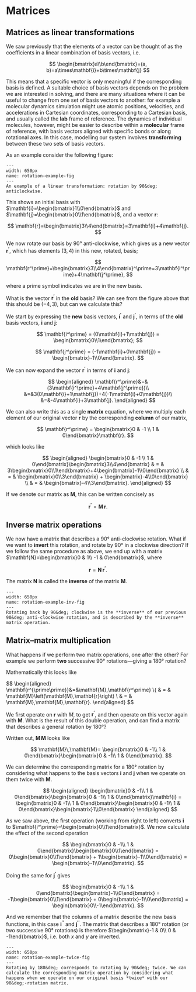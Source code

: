 # Matrices

## Matrices as linear transformations

We saw previously that the elements of a vector can be thought of as the coefficients in a linear combination of basis vectors, i.e. 

$$
\begin{bmatrix}a\\b\end{bmatrix}=(a, b)=a\times\mathbf{i}+b\times\mathbf{j}
$$

This means that a specific vector is only meaningful if the corresponding basis is defined. A suitable choice of basis vectors depends on the problem we are interested in solving, and there are many situations where it can be useful to change from one set of basis vectors to another: for example a molecular dynamics simulation might use atomic positions, velocities, and accelerations in Cartesian coordinates, corresponding to a Cartesian basis, and usually called the **lab** frame of reference. The dynamics of individual molecules, however, might be easier to describe within a **molecular** frame of reference, with basis vectors aligned with specific bonds or along rotational axes. In this case, modelling our system involves **transforming** between these two sets of basis vectors.

As an example consider the following figure:

```{figure} ./figures/vectors_and_matrices/rotation_example.svg
---
width: 650px
name: rotation-example-fig
---
An example of a linear transformation: rotation by 90&deg; anticlockwise.
```

This shows an initial basis with $\mathbf{i}=\begin{bmatrix}1\\0\end{bmatrix}$ and $\mathbf{j}=\begin{bmatrix}0\\1\end{bmatrix}$, and a vector $\mathbf{r}$:

$$
\mathbf{r}=\begin{bmatrix}3\\4\end{bmatrix}=3\mathbf{i}+4\mathbf{j}. 
$$

We now rotate our basis by 90&deg; anti-clockwise, which gives us a new vector $\mathbf{r^\prime}$, which has elements $(3,4)$ in this new, rotated, basis;

$$
\mathbf{r^\prime}=\begin{bmatrix}3\\4\end{bmatrix}^\prime=3\mathbf{i^\prime}+4\mathbf{j^\prime},
$$

where a prime symbol indicates we are in the new basis.

What is the vector $\mathbf{r^\prime}$ in the **old** basis? We can see from the figure above that this should be $(-4,3)$, but can we calculate this?

We start by expressing the **new** basis vectors, $\mathbf{i^\prime}$ and $\mathbf{j^\prime}$, in terms of the **old** basis vectors, $\mathbf{i}$ and $\mathbf{j}$:

$$
\mathbf{i^\prime} = (0\mathbf{i}+1\mathbf{j}) = \begin{bmatrix}0\\1\end{bmatrix};
$$

$$
\mathbf{j^\prime} = (-1\mathbf{i}+0\mathbf{j}) = \begin{bmatrix}-1\\0\end{bmatrix}.
$$

We can now expand the vector $\mathbf{r^\prime}$ in terms of $\mathbf{i}$ and $\mathbf{j}$:

$$
\begin{aligned}
\mathbf{r^\prime}&=&(3\mathbf{i^\prime}+4\mathbf{j^\prime})\\
               &=&3(0\mathbf{i}+1\mathbf{j})+4(-1\mathbf{i}+0\mathbf{j})\\
               &=&-4\mathbf{i}+3\mathbf{j}.
\end{aligned}
$$

We can also write this as a single **matrix** equation, where we multiply each element of our original vector $\mathbf{r}$ by the corresponding **column** of our matrix,

$$
\mathbf{r^\prime} = \begin{bmatrix}0 & -1 \\ 1 & 0\end{bmatrix}\mathbf{r}.
$$

which looks like

$$
\begin{aligned}
\begin{bmatrix}0 & -1 \\ 1 & 0\end{bmatrix}\begin{bmatrix}3\\4\end{bmatrix} & = & 3\begin{bmatrix}0\\1\end{bmatrix}+4\begin{bmatrix}-1\\0\end{bmatrix} \\
  & = & \begin{bmatrix}0\\3\end{bmatrix} + \begin{bmatrix}-4\\0\end{bmatrix} \\
  & = & \begin{bmatrix}-4\\3\end{bmatrix}.
\end{aligned}
$$

If we denote our matrix as $\mathbf{M}$, this can be written concisely as

$$
\mathbf{r^\prime} = \mathbf{M}\,\mathbf{r}.
$$

## Inverse matrix operations

We now have a matrix that describes a 90&deg; anti-clockwise rotation. What if we want to **invert** this rotation, and rotate by 90&deg; in a clockwise direction? If we follow the same procedure as above, we end up with a matrix $\mathbf{N}=\begin{bmatrix}0 & 1\\ -1 & 0\end{bmatrix}$, where

$$
\mathbf{r} = \mathbf{N}\,\mathbf{r^\prime}.
$$

The matrix $\mathbf{N}$ is called the **inverse** of the matrix $\mathbf{M}$.

```{figure} ./figures/vectors_and_matrices/rotation_example_inv.svg 
---
width: 650px
name: rotation-example-inv-fig
---
Rotating back by 90&deg; clockwise is the **inverse** of our previous 90&deg; anti-clockwise rotation, and is described by the **inverse** matrix operation.
```

## Matrix&ndash;matrix multiplication

What happens if we perform two matrix operations, one after the other? For example we perform **two** successive 90&deg; rotations&mdash;giving a 180&deg; rotation?

Mathematically this looks like

$$
\begin{aligned}
\mathbf{r^{\prime\prime}}&=&\mathbf{M}\,\mathbf{r^\prime} \\{
& = & \mathbf{M}\left(\mathbf{M}\,\mathbf{r}\right) \\
& = & \mathbf{M}\,\mathbf{M}\,\mathbf{r}.
\end{aligned}
$$

We first operate on $\mathbf{r}$ with $M$, to get $\mathbf{r^\prime}$, and then operate on this vector again with $\mathbf{M}$. What is the result of this double operation, and can find a matrix that describes a general rotation by 180&deg;?

Written out, $\mathbf{M}\,\mathbf{M}$ looks like

$$
\mathbf{M}\,\mathbf{M}= \begin{bmatrix}0 & -1\\ 1 & 0\end{bmatrix}\begin{bmatrix}0 & -1\\ 1 & 0\end{bmatrix}.
$$

We can determine the corresponding matrix for a 180&deg; rotation by considering what happens to the basis vectors $\mathbf{i}$ and $\mathbf{j}$ when we operate on them twice with $\mathbf{M}$.

$$
\begin{aligned}
\begin{bmatrix}0 & -1\\ 1 & 0\end{bmatrix}\begin{bmatrix}0 & -1\\ 1 & 0\end{bmatrix}\mathbf{i} = \begin{bmatrix}0 & -1\\ 1 & 0\end{bmatrix}\begin{bmatrix}0 & -1\\ 1 & 0\end{bmatrix}\begin{bmatrix}1\\0\end{bmatrix}
\end{aligned}
$$

As we saw above, the first operation (working from right to left) converts $\mathbf{i}$ to $\mathbf{i^\prime}=\begin{bmatrix}0\\1\end{bmatrix}$. We now calculate the effect of the second operation

$$
\begin{bmatrix}0 & -1\\ 1 & 0\end{bmatrix}\begin{bmatrix}0\\1\end{bmatrix} = 0\begin{bmatrix}0\\1\end{bmatrix} + 1\begin{bmatrix}-1\\0\end{bmatrix} = \begin{bmatrix}-1\\0\end{bmatrix}.
$$

Doing the same for $\mathbf{j^\prime}$ gives

$$
\begin{bmatrix}0 & -1\\ 1 & 0\end{bmatrix}\begin{bmatrix}-1\\0\end{bmatrix} = -1\begin{bmatrix}0\\1\end{bmatrix} + 0\begin{bmatrix}-1\\0\end{bmatrix} = \begin{bmatrix}0\\-1\end{bmatrix}.
$$

And we remember that the columns of a matrix describe the new basis functions, in this case $\mathbf{i^{\prime\prime}}$ and $\mathbf{j^{\prime\prime}}$. The matrix that describes a 180&deg; rotation (or two successive 90&deg; rotations) is therefore $\begin{bmatrix}-1 & 0\\ 0 & -1\end{bmatrix}$, i.e. both $x$ and $y$ are inverted.

```{figure} ./figures/vectors_and_matrices/rotation_example_twice.svg
---
width: 650px
name: rotation-example-twice-fig
---
Rotating by 180&deg; corresponds to rotating by 90&deg; twice. We can calculate the corresponding matrix operation by considering what happens when we operate on our original basis *twice* with our 90&deg;-rotation matrix.
```
